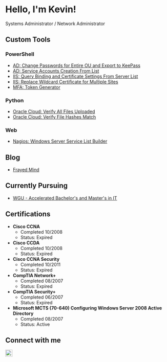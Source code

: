 <h1>Hello, I'm Kevin! <br/></h1>
Systems Administrator / Network Administrator


<h2>Custom Tools</h2>


<h3>PowerShell</h3>

- [AD: Change Passwords for Entire OU and Export to KeePass](https://github.com/Kevin-Herr/Active-Directory-Change-Password-of-Entire-OU-and-Export-to-KeePass)
- [AD: Service Accounts Creation From List](https://github.com/Kevin-Herr/Active-Directory-Service-Account-Creation-From-List)
- [IIS: Query Binding and Certificate Settings From Server List](https://github.com/Kevin-Herr/PowerShell-IIS-Query-Binding-and-Certificate-Settings-From-Server-List)
- [IIS: Replace Wildcard Certificate for Multiple Sites](https://github.com/Kevin-Herr/PowerShell-IIS-Replace-Wildcard-Certificate-for-Multiple-Sites/)
- [MFA: Token Generator](https://github.com/Kevin-Herr/PowerShell-MFA-Token-Generator)

<h3>Python</h3>

- [Oracle Cloud: Verify All Files Uploaded](https://github.com/Kevin-Herr/oracle-cloud-storage-scripts)
- [Oracle Cloud: Verify File Hashes Match](https://github.com/Kevin-Herr/oracle-cloud-storage-scripts)

<h3>Web</h3>

- [Nagios: Windows Server Service List Builder](https://github.com/Kevin-Herr/Nagios-Windows-Service-Reader)


<h2>Blog</h2>

- [Frayed Mind](http://www.frayedmind.com)

<h2>Currently Pursuing</h2>

- [WGU - Accelerated Bachelor's and Master's in IT](https://www.wgu.edu/online-it-degrees/accelerated-information-technology-bachelors-masters-program/program-guide.html)

<h2>Certifications</h2>

- <b>Cisco CCNA</b>
  - Completed 10/2008
  - Status: Expired
- <b>Cisco CCDA</b>
  - Completed 10/2008
  - Status: Expired
- <b>Cisco CCNA Security</b>
  - Completed 10/2011
  - Status: Expired
- <b>CompTIA Network+</b>
  - Completed 08/2007
  - Status: Expired
- <b>CompTIA Security+</b>
  - Completed 06/2007
  - Status: Expired
- <b>Microsoft MCTS (70-640) Configuring Windows Server 2008 Active Directory</b>
  - Completed 08/2007
  - Status: Active


<h2>Connect with me</h2>

[<img align="left" alt="Kevin Herr | LinkedIn" width="22px" src="https://cdn.jsdelivr.net/npm/simple-icons@v3/icons/linkedin.svg" />][linkedin]

[linkedin]: https://linkedin.com/in/kevin-herr-83293611/

<!--
- 🔭 I’m currently working on ...
- 🌱 I’m currently learning ...
- 👯 I’m looking to collaborate on ...
- 🤔 I’m looking for help with ...
- 💬 Ask me about ...
- 📫 How to reach me: ...
- 😄 Pronouns: ...
- ⚡ Fun fact: ...
-->
